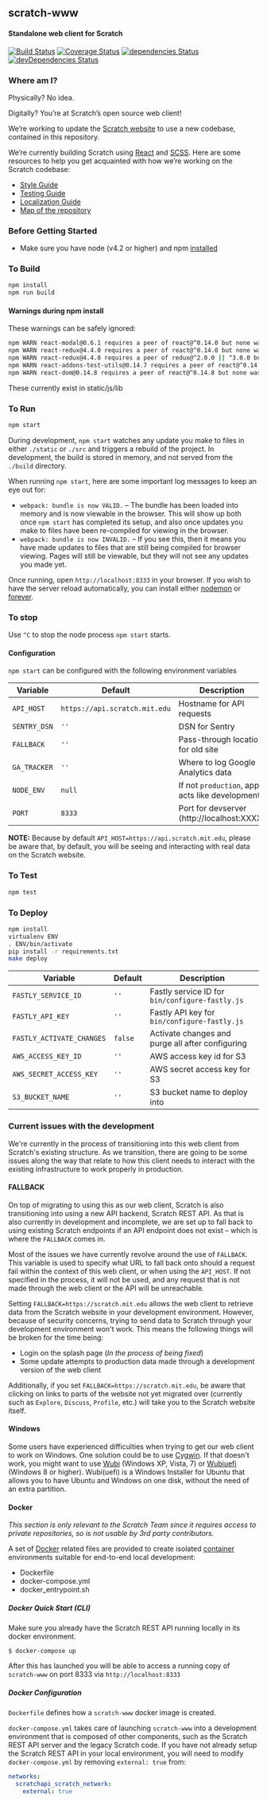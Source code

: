 ## scratch-www
#### Standalone web client for Scratch

[![Build Status](https://travis-ci.org/LLK/scratch-www.svg)](https://travis-ci.org/LLK/scratch-www)
[![Coverage Status](https://coveralls.io/repos/github/LLK/scratch-www/badge.svg?branch=develop)](https://coveralls.io/github/LLK/scratch-www?branch=develop)
[![dependencies Status](https://david-dm.org/llk/scratch-www/status.svg)](https://david-dm.org/llk/scratch-www)
[![devDependencies Status](https://david-dm.org/llk/scratch-www/dev-status.svg)](https://david-dm.org/llk/scratch-www?type=dev)

### Where am I?
Physically? No idea.

Digitally? You’re at Scratch’s open source web client! 

We’re working to update the [Scratch website](https://scratch.mit.edu) to use a new codebase, contained in this repository.

We’re currently building Scratch using [React](https://facebook.github.io/react/) and [SCSS](http://sass-lang.com/documentation/file.SASS_REFERENCE.html). Here are some resources to help you get acquainted with how we’re working on the Scratch codebase:

* [Style Guide](https://github.com/LLK/scratch-www/wiki/Style-Guide)
* [Testing Guide](https://github.com/LLK/scratch-www/wiki/Testing-Guide)
* [Localization Guide](https://github.com/LLK/scratch-www/wiki/Localization-Guide)
* [Map of the repository](https://github.com/LLK/scratch-www/wiki/Repo-Map)


### Before Getting Started
* Make sure you have node (v4.2 or higher) and npm [installed](https://docs.npmjs.com/getting-started/installing-node)

### To Build
```bash
npm install
npm run build
```

#### Warnings during npm install

These warnings can be safely ignored:

```bash
npm WARN react-modal@0.6.1 requires a peer of react@^0.14.0 but none was installed.
npm WARN react-redux@4.4.0 requires a peer of react@^0.14.0 but none was installed.
npm WARN react-redux@4.4.0 requires a peer of redux@^2.0.0 || ^3.0.0 but none was installed.
npm WARN react-addons-test-utils@0.14.7 requires a peer of react@^0.14.7 but none was installed.
npm WARN react-dom@0.14.8 requires a peer of react@^0.14.8 but none was installed.
```

These currently exist in static/js/lib

### To Run
```bash
npm start
```

During development, `npm start` watches any update you make to files in either `./static` or `./src` and triggers a rebuild of the project.  In development, the build is stored in memory, and not served from the `./build` directory.

When running `npm start`, here are some important log messages to keep an eye out for:
* `webpack: bundle is now VALID.` – The bundle has been loaded into memory and is now viewable in the browser. This will show up both once `npm start` has completed its setup, and also once updates you make to files have been re-compiled for viewing in the browser.
* `webpack: bundle is now INVALID.` – If you see this, then it means you have made updates to files that are still being compiled for browser viewing. Pages will still be viewable, but they will not see any updates you made yet.

Once running, open `http://localhost:8333` in your browser. If you wish to have the server reload automatically, you can install either [nodemon](https://github.com/remy/nodemon) or [forever](https://github.com/foreverjs/forever).

### To stop
Use `^C` to stop the node process `npm start` starts. 

#### Configuration

`npm start` can be configured with the following environment variables

| Variable      | Default                       | Description                                    |
| ------------- | ----------------------------- | ---------------------------------------------- |
| `API_HOST`    | `https://api.scratch.mit.edu` | Hostname for API requests                      |
| `SENTRY_DSN`  | `''`                          | DSN for Sentry                                 |
| `FALLBACK`    | `''`                          | Pass-through location for old site             |
| `GA_TRACKER`  | `''`                          | Where to log Google Analytics data             |
| `NODE_ENV`    | `null`                        | If not `production`, app acts like development |
| `PORT`        | `8333`                        | Port for devserver (http://localhost:XXXX)     |

**NOTE:** Because by default `API_HOST=https://api.scratch.mit.edu`, please be aware that, by default, you will be seeing and interacting with real data on the Scratch website.

### To Test
```bash
npm test
```

### To Deploy
```bash
npm install
virtualenv ENV
. ENV/bin/activate
pip install -r requirements.txt
make deploy
```

| Variable                 | Default | Description                                      |
| ------------------------ | ------- | ------------------------------------------------ |
| `FASTLY_SERVICE_ID`      | `''`    | Fastly service ID for `bin/configure-fastly.js`  |
| `FASTLY_API_KEY`         | `''`    | Fastly API key for `bin/configure-fastly.js`     |
| `FASTLY_ACTIVATE_CHANGES`| `false` | Activate changes and purge all after configuring |
| `AWS_ACCESS_KEY_ID`      | `''`    | AWS access key id for S3                         |
| `AWS_SECRET_ACCESS_KEY`  | `''`    | AWS secret access key for S3                     |
| `S3_BUCKET_NAME`         | `''`    | S3 bucket name to deploy into                    |


### Current issues with the development
We're currently in the process of transitioning into this web client from Scratch's existing structure. As we transition, there are going to be some issues along the way that relate to how this client needs to interact with the existing infrastructure to work properly in production.

#### FALLBACK
On top of migrating to using this as our web client, Scratch is also transitioning into using a new API backend, Scratch REST API. As that is also currently in development and incomplete, we are set up to fall back to using existing Scratch endpoints if an API endpoint does not exist – which is where the `FALLBACK` comes in.

Most of the issues we have currently revolve around the use of `FALLBACK`. This variable is used to specify what URL to fall back onto should a request fail within the context of this web client, or when using the `API_HOST`. If not specified in the process, it will not be used, and any request that is not made through the web client or the API will be unreachable.

Setting `FALLBACK=https://scratch.mit.edu` allows the web client to retrieve data from the Scratch website in your development environment. However, because of security concerns, trying to send data to Scratch through your development environment won't work. This means the following things will be broken for the time being:
* Login on the splash page (*In the process of being fixed*)
* Some update attempts to production data made through a development version of the web client

Additionally, if you set `FALLBACK=https://scratch.mit.edu`, be aware that clicking on links to parts of the website not yet migrated over (currently such as `Explore`, `Discuss`, `Profile`, etc.) will take you to the Scratch website itself.

#### Windows
Some users have experienced difficulties when trying to get our web client to work on Windows. One solution could be to use [Cygwin](https://www.cygwin.com/). If that doesn't work, you might want to use [Wubi](https://wiki.ubuntu.com/WubiGuide) (Windows XP, Vista, 7) or [Wubiuefi](https://github.com/hakuna-m/wubiuefi) (Windows 8 or higher). Wubi(uefi) is a Windows Installer for Ubuntu that allows you to have Ubuntu and Windows on one disk, without the need of an extra partition.

#### Docker

_This section is only relevant to the Scratch Team since it requires access to private repositories, so is not usable by 3rd party contributors._

A set of [Docker](https://www.docker.com/what-docker) related files are provided to create isolated [container](https://www.docker.com/what-container) environments suitable for end-to-end local development:

* Dockerfile
* docker-compose.yml
* docker_entrypoint.sh

##### Docker Quick Start (CLI)

Make sure you already have the Scratch REST API running locally in its docker environment.

```
$ docker-compose up
```

After this has launched you will be able to access a running copy of `scratch-www` on port 8333 via `http://localhost:8333`

##### Docker Configuration

`Dockerfile` defines how a `scratch-www` docker image is created.

`docker-compose.yml` takes care of launching `scratch-www` into a development environment that is composed of other components, such as the Scratch REST API server and the legacy Scratch code. If you have not already setup the Scratch REST API in your local environment, you will need to modify `docker-compose.yml` by removing `external: true` from:

```yaml
networks:
  scratchapi_scratch_network:
    external: true
```
